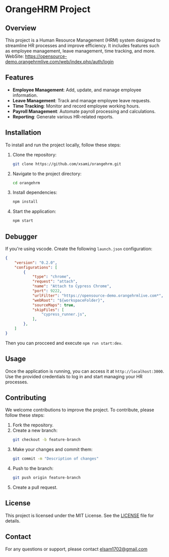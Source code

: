 # OrangeHRM Project

## Overview
This project is a Human Resource Management (HRM) system designed to streamline HR processes and improve efficiency. It includes features such as employee management, leave management, time tracking, and more. WebSite: https://opensource-demo.orangehrmlive.com/web/index.php/auth/login


## Features
- **Employee Management**: Add, update, and manage employee information.
- **Leave Management**: Track and manage employee leave requests.
- **Time Tracking**: Monitor and record employee working hours.
- **Payroll Management**: Automate payroll processing and calculations.
- **Reporting**: Generate various HR-related reports.

## Installation
To install and run the project locally, follow these steps:

1. Clone the repository:
    ```bash
    git clone https://github.com/xsami/orangehrm.git
    ```
2. Navigate to the project directory:
    ```bash
    cd orangehrm
    ```
3. Install dependencies:
    ```bash
    npm install
    ```
4. Start the application:
    ```bash
    npm start
    ```

## Debugger
If you're using vscode. Create the following `launch.json` configuration:
```json
{
    "version": "0.2.0",
    "configurations": [
        {
            "type": "chrome",
            "request": "attach",
            "name": "Attach to Cypress Chrome",
            "port": 9222,
            "urlFilter": "https://opensource-demo.orangehrmlive.com*",
            "webRoot": "${workspaceFolder}",
            "sourceMaps": true,
            "skipFiles": [
                "cypress_runner.js",
            ],
        },
    ]
}
```
Then you can procceed and execute `npm run start:dev`.

## Usage
Once the application is running, you can access it at `http://localhost:3000`. Use the provided credentials to log in and start managing your HR processes.

## Contributing
We welcome contributions to improve the project. To contribute, please follow these steps:

1. Fork the repository.
2. Create a new branch:
    ```bash
    git checkout -b feature-branch
    ```
3. Make your changes and commit them:
    ```bash
    git commit -m "Description of changes"
    ```
4. Push to the branch:
    ```bash
    git push origin feature-branch
    ```
5. Create a pull request.

## License
This project is licensed under the MIT License. See the [LICENSE](LICENSE) file for details.

## Contact
For any questions or support, please contact elsam1702@gmail.com
